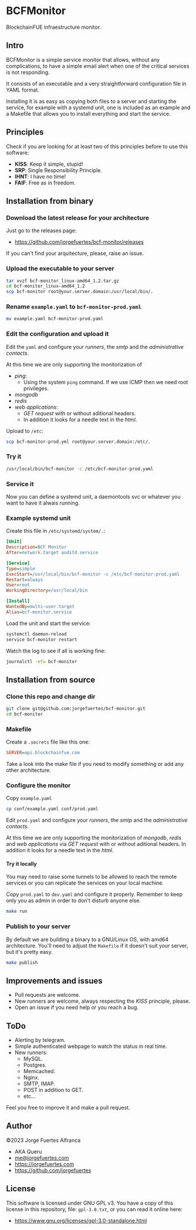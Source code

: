 # BCFMonitor

BlockchainFUE infraestructure monitor.

## Intro

BCFMonitor is a simple service monitor that allows, without any complications, to have a simple email alert when one of the critical services is not responding.

It consists of an executable and a very straightforward configuration file in YAML format.

Installing it is as easy as copying both files to a server and starting the service, for example with a systemd unit, one is included as an example and a Makefile that allows you to install everything and start the service.

## Principles

Check if you are looking for at least two of this principles before to use this software:

- **KISS**: Keep it simple, stupid!
- **SRP**: Single Responsibility Principle.
- **IHNT**: I have no time!
- **FAIF**: Free as in freedom.

## Installation from binary

### Download the latest release for your architecture

Just go to the releases page:

- <https://github.com/jorgefuertes/bcf-monitor/releases>

If you can't find your arquitecture, please, raise an issue.

### Upload the executable to your server

~~~bash
tar xvzf bcf-monitor_linux-amd64_1.2.tar.gz
cd bcf-monitor_linux-amd64_1.2
scp bcf-monitor root@your.server.domain:/usr/local/bin/.
~~~

### Rename `example.yaml` to `bcf-monitor-prod.yaml`

~~~bash
mv example.yaml bcf-monitor-prod.yaml
~~~

### Edit the configuration and upload it

Edit the `yaml` and configure your _runners_, the _smtp_ and the _administrative contacts_.

At this time we are only supporting the monitorization of

- _ping_:
  - Using the system `ping` command. If we use ICMP then we need root privileges.
- _mongodb_
- _redis_
- _web applications_:
  - _GET request_ with or without aditional headers.
  - In addition it looks for a needle text in the _html_.

Upload to `/etc`:

~~~bash
scp bcf-monitor-prod.yml root@your.server.domain:/etc/.
~~~

### Try it

~~~bash
/usr/local/bin/bcf-monitor -c /etc/bcf-monitor-prod.yaml
~~~

### Service it

Now you can define a systemd unit, a daemontools svc or whatever you want to have it alwais running.

### Example systemd unit

Create this file in `/etc/systemd/system/.`:

~~~ini
[Unit]
Description=BCF Monitor
After=network.target auditd.service

[Service]
Type=simple
ExecStart=/usr/local/bin/bcf-monitor -c /etc/bcf-monitor-prod.yaml
Restart=always
User=root
WorkingDirectory=/usr/local/bin

[Install]
WantedBy=multi-user.target
Alias=bcf-monitor.service
~~~

Load the unit and start the service:

~~~bash
systemctl daemon-reload
service bcf-monitor restart
~~~

Watch the log to see if all is working fine:

~~~bash
journalctl -efu bcf-monitor
~~~

## Installation from source

### Clone this repo and change dir

~~~bash
git clone git@github.com:jorgefuertes/bcf-monitor.git
cd bcf-monitor
~~~

### Makefile

Create a `.secrets` file like this one:

~~~ini
SERVER=api.blockchainfue.com
~~~

Take a look into the make file if you need to modify something or add any other architecture.

### Configure the monitor

Copy `example.yaml`

~~~bash
cp conf/example.yaml conf/prod.yaml
~~~

Edit `prod.yaml` and configure your _runners_, the _smtp_ and the _administrative contacts_.

At this time we are only supporting the monitorization of _mongodb_, _redis_ and _web applications_ via _GET request_ with or without aditional headers. In addition it looks for a needle text in the _html_.

#### Try it locally

You may need to raise some tunnels to be allowed to reach the remote services or you can replicate the services on your local machine.

Copy `prod.yaml` to `dev.yaml` and configure it properly. Remember to keep only you as admin in order to don't disturb anyone else.

~~~bash
make run
~~~

### Publish to your server

By default we are building a binary to a GNU/Linux OS, with amd64 architecture. You'll need to adjust the `Makefile` if it doesn't suit your server, but it's pretty easy.

~~~bash
make publish
~~~

## Improvements and issues

- Pull requests are welcome.
- New runners are welcome, always respecting the _KISS_ principle, please.
- Open an issue if you need help or you reach a bug.

## ToDo

- Alerting by telegram.
- Simple authenticated webpage to watch the status in real time.
- New runners:
  - MySQL.
  - Postgres.
  - Memcached.
  - Nginx.
  - SMTP, IMAP.
  - POST in addition to GET.
  - etc...

Feel you free to improve it and make a pull request.

## Author

©2023 Jorge Fuertes Alfranca

- AKA Queru
- <me@jorgefuertes.com>
- <https://jorgefuertes.com>
- <https://github.com/jorgefuertes>

## License

This software is licensed under GNU GPL v3.
You have a copy of this license in this repository, file: `gpl-3.0.txt`, or you can read it online here:

- <https://www.gnu.org/licenses/gpl-3.0-standalone.html>

